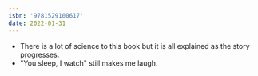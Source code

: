 ```yaml
---
isbn: '9781529100617'
date: 2022-01-31
---
```


- There is a lot of science to this book but it is all explained as the story progresses.
- "You sleep, I watch" still makes me laugh.
